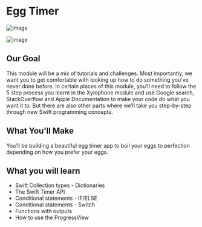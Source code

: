# Egg Timer

![image](https://github.com/nisasubozkurt/EggTimer/assets/95681404/b864bae0-dbeb-4cf5-8d77-6d2b87c431f7)

![image](https://github.com/nisasubozkurt/EggTimer/assets/95681404/f84fb3d3-dede-4e55-8315-c770537063e5)



## Our Goal

This module will be a mix of tutorials and challenges. Most importantly, we want you to get comfortable with looking up how to do something you've never done before. In certain places of this module, you’ll need to follow the 5 step process you learnt in the Xylophone module and use Google search, StackOverflow and Apple Documentation to make your code do what you want it to. But there are also other parts where we’ll take you step-by-step through new Swift programming concepts. 

## What You'll Make

You’ll be building a beautiful egg timer app to boil your eggs to perfection depending on how you prefer your eggs. 

## What you will learn

* Swift Collection types - Dictionaries
* The Swift Timer API
* Conditional statements - IF/ELSE
* Conditional statements - Switch
* Functions with outputs
* How to use the ProgressView 
